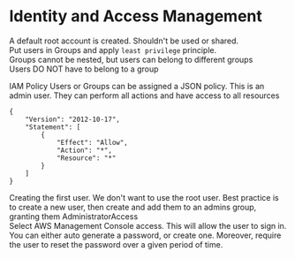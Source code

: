 # Identity and Access Management
A default root account is created.  Shouldn't be used or shared.   
Put users in Groups and apply ```least privilege``` principle.    
Groups cannot be nested, but users can belong to different groups     
Users DO NOT have to belong to a group

IAM Policy
Users or Groups can be assigned a JSON policy.  This is an admin user. They can perform all actions and have access to all resources
```
{
    "Version": "2012-10-17",
    "Statement": [
        {
            "Effect": "Allow",
            "Action": "*",
            "Resource": "*"
        }
    ]
}
```

Creating the first user.  We don't want to use the root user.  Best practice is to create a new user, then create and add them to an admins group, granting them AdministratorAccess     
Select AWS Management Console access.  This will allow the user to sign in.  You can either auto generate a password, or create one.  Moreover, require the user to reset the password over a given period of time.